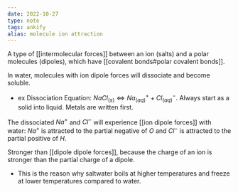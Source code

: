 ```yaml
---
date: 2022-10-27
type: note
tags: ankify
alias: molecule ion attraction
---
```


A type of [[intermolecular forces]] between an ion (salts) and a polar molecules (dipoles), which have [[covalent bonds#polar covalent bonds]].

In water, molecules with ion dipole forces will dissociate and become soluble.
- ex Dissociation Equation: $NaCl_{(s)}\Leftrightarrow Na^{+}_{(aq)}+Cl^{-}_{(aq)}$. Always start as a solid into liquid. Metals are written first.

The dissociated $Na^+$ and $Cl^-$ will experience [[ion dipole forces]] with water: $Na^+$ is attracted to the partial negative of $O$ and $Cl^-$ is attracted to the partial positive of $H$.

Stronger than [[dipole dipole forces]], because the charge of an ion is stronger than the partial charge of a dipole.
- This is the reason why saltwater boils at higher temperatures and freeze at lower temperatures compared to water.
